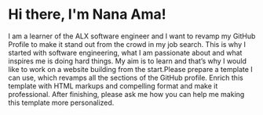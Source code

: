 # Hi there, I'm Nana Ama! 

I am a learner of the ALX software engineer and I want to revamp my GitHub Profile to make it stand out from the crowd in my job search. This is why I started with software engineering, what I am passionate about and what inspires me is  doing hard things. My aim is to learn and that’s why I would like to work on a website building from the start.Please prepare a template I can use, which revamps all the sections of the GitHub profile. Enrich this template with HTML markups and compelling format and make it professional. After finishing, please ask me how you can help me making this template more personalized.

